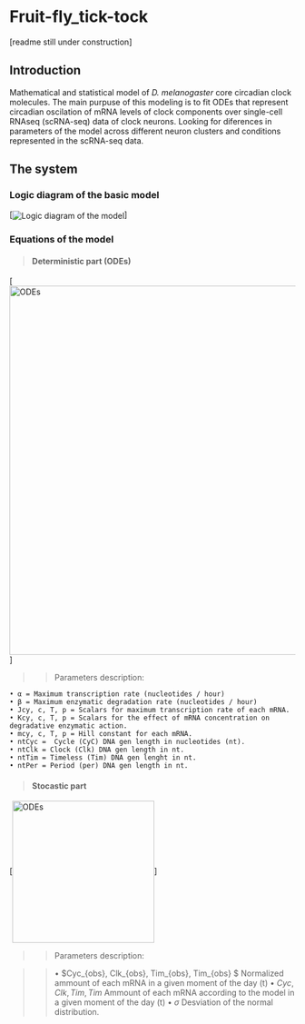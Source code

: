 # Fruit-fly_tick-tock 
[readme still under construction]

## Introduction
Mathematical and statistical model of *D. melanogaster* core circadian clock molecules. The main purpuse of this modeling is to fit ODEs that represent circadian oscilation of mRNA levels of clock components over single-cell RNAseq (scRNA-seq) data of clock neurons. Looking for diferences in parameters of the model across different neuron clusters and conditions represented in the scRNA-seq data.


## The system

### Logic diagram of the basic model
[<img align="center" alt="Logic diagram of the model" src="https://github.com/GustavEzekiel/Fruit-fly_tik-tok/blob/main/Documentation/Logic%20diagram%20of%20the%20model.png?raw=true" />]


### Equations of the model 

> #### Deterministic part (ODEs)
 [<img align="center" alt="ODEs" width="650px" src="https://github.com/GustavEzekiel/Fruit-fly_tik-tok/blob/main/Documentation/ODEs.png?raw=true" />]
>
>> Parameters description:

    • α = Maximum transcription rate (nucleotides / hour)
    • β = Maximum enzymatic degradation rate (nucleotides / hour)
    • Jcy, c, T, p = Scalars for maximum transcription rate of each mRNA.
    • Kcy, c, T, p = Scalars for the effect of mRNA concentration on degradative enzymatic action.
    • mcy, c, T, p = Hill constant for each mRNA.
    • ntCyc =  Cycle (CyC) DNA gen length in nucleotides (nt). 
    • ntClk = Clock (Clk) DNA gen length in nt.
    • ntTim = Timeless (Tim) DNA gen lenght in nt. 
    • ntPer = Period (per) DNA gen length in nt. 


> #### Stocastic part

 [<img align="center" alt="ODEs" width="250px" src="https://github.com/GustavEzekiel/Fruit-fly_tik-tok/blob/main/Documentation/Stocastic-part.png?raw=true" />]
>
>> Parameters description:

>> • $Cyc_{obs}, Clk_{obs}, Tim_{obs}, Tim_{obs} $ Normalized ammount of each mRNA in a given moment of the day (t)
>> • $Cyc, Clk, Tim, Tim$ Ammount of each mRNA according to the model in a given moment of the day (t)
>> • $\sigma$ Desviation of the normal distribution.


